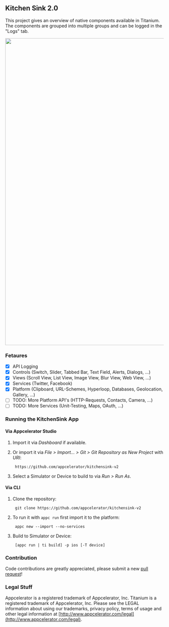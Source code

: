 ## Kitchen Sink 2.0

This project gives an overview of native components available 
in Titanium. The components are grouped into multiple groups
and can be logged in the "Logs" tab.

<img width="976" src="https://abload.de/img/kitchensink-overview1duxu.png">

### Fetaures
- [x] API Logging
- [x] Controls (Switch, Slider, Tabbed Bar, Text Field, Alerts, Dialogs, ...)
- [x] Views (Scroll View, List View, Image View, Blur View, Web View, ...)
- [x] Services (Twitter, Facebook)
- [x] Platform (Clipboard, URL-Schemes, Hyperloop, Databases, Geolocation, Gallery, ...)
- [ ] TODO: More Platform API's (HTTP-Requests, Contacts, Camera, ...)
- [ ] TODO: More Services (Unit-Testing, Maps, OAuth, ...)

### Running the KitchenSink App

#### Via Appcelerator Studio

1. Import it via *Dashboard* if available.
2. Or import it via *File > Import... > Git > Git Repository as New Project* with *URI*:

		https://github.com/appcelerator/kitchensink-v2

3. Select a Simulator or Device to build to via *Run > Run As*.

#### Via CLI

1. Clone the repository:

		git clone https://github.com/appcelerator/kitchensink-v2

2. To run it with `appc run` first import it to the platform:

		appc new --import --no-services

3. Build to Simulator or Device:

		[appc run | ti build] -p ios [-T device]

### Contribution

Code contributions are greatly appreciated, please submit a new [pull request](https://github.com/appcelerator/kitchensink-v2/pull/new/master)!

### Legal Stuff

Appcelerator is a registered trademark of Appcelerator, Inc. Titanium is
a registered trademark of Appcelerator, Inc.  Please see the LEGAL information about using our trademarks,
privacy policy, terms of usage and other legal information at [http://www.appcelerator.com/legal](http://www.appcelerator.com/legal).
